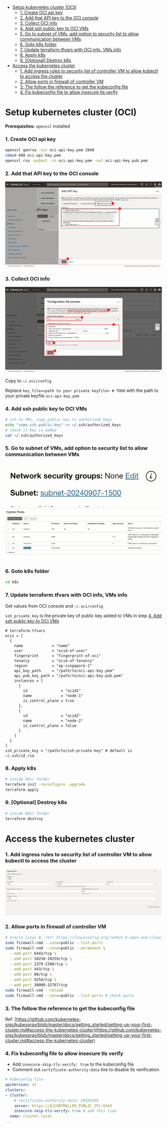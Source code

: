 - [Setup kubernetes cluster (OCI)](#setup-kubernetes-cluster-oci)
    - [1. Create OCI api key](#1-create-oci-api-key)
    - [2. Add that API key to the OCI console](#2-add-that-api-key-to-the-oci-console)
    - [3. Collect OCI info](#3-collect-oci-info)
    - [4. Add ssh public key to OCI VMs](#4-add-ssh-public-key-to-oci-vms)
    - [5. Go to subnet of VMs, add option to security list to allow communication between VMs](#5-go-to-subnet-of-vms-add-option-to-security-list-to-allow-communication-between-vms)
    - [6. Goto k8s folder](#6-goto-k8s-folder)
    - [7. Update terraform.tfvars with OCI info, VMs info](#7-update-terraformtfvars-with-oci-info-vms-info)
    - [8. Apply k8s](#8-apply-k8s)
    - [9. \[Optional\] Destroy k8s](#9-optional-destroy-k8s)
- [Access the kubernetes cluster](#access-the-kubernetes-cluster)
    - [1. Add ingress rules to security list of controller VM to allow kubectl to access the cluster](#1-add-ingress-rules-to-security-list-of-controller-vm-to-allow-kubectl-to-access-the-cluster)
    - [2. Allow ports in firewall of controller VM](#2-allow-ports-in-firewall-of-controller-vm)
    - [3. The follow the reference to get the kubeconfig file](#3-the-follow-the-reference-to-get-the-kubeconfig-file)
    - [4. Fix kubeconfig file to allow insecure tls verify](#4-fix-kubeconfig-file-to-allow-insecure-tls-verify)


# Setup kubernetes cluster (OCI)

**Prerequisites:** `openssl` installed

### 1. Create OCI api key

```bash
openssl genrsa -out oci-api-key.pem 2048
chmod 600 oci-api-key.pem
openssl rsa -pubout -in oci-api-key.pem -out oci-api-key.pub.pem
```

### 2. Add that API key to the OCI console

![OCI api key](./figs/oci-api-key.png)

### 3. Collect OCI info

![OCI config](./figs/oci-api-config.png)

Copy to `~/.oci/config`

Replace `key_file=<path to your private keyfile> # TODO` with the path to your private keyfile `oci-api-key.pem`

### 4. Add ssh public key to OCI VMs

```bash
# ssh to VMs, copy public key to authorized_keys
echo "some-ssh-public-key" >> ~/.ssh/authorized_keys
# check if key is added
cat ~/.ssh/authorized_keys
```

### 5. Go to subnet of VMs, add option to security list to allow communication between VMs

![OCI Instance Subnet](./figs/oci-instance-subnet.png)
![OCI Subnet Security List](./figs/oci-subnet-security-list.png)


### 6. Goto k8s folder

```bash
cd k8s
```

### 7. Update terraform.tfvars with OCI info, VMs info

Get values from OCI console and `~/.oci/config`

`ssh_private_key` is the private key of public key added to VMs in step [4. Add ssh public key to OCI VMs](#4-add-ssh-public-key-to-oci-vms)

```hcl
# terraform.tfvars
ocis = [
  {
    name             = "name"
    user             = "ocid-of-user"
    fingerprint      = "fingerprint-of-oci"
    tenancy          = "ocid-of-tenancy"
    region           = "ap-singapore-1"
    api_key_path     = "/path/to/oci-api-key.pem"
    api_pub_key_path = "/path/to/oci-api-key.pub.pem"
    instances = [
      {
        id               = "ocid1"
        name             = "node-1"
        is_control_plane = true
      },
      {
        id               = "ocid2"
        name             = "node-2"
        is_control_plane = false
      }
    ]
  }
]
ssh_private_key = "/path/to/ssh-private-key" # default is ~/.ssh/id_rsa
```

### 8. Apply k8s

```bash
# inside k8s/ folder
terraform init -reconfigure -upgrade
terraform apply
```

### 9. [Optional] Destroy k8s

```bash
# inside k8s/ folder
terraform destroy
```

# Access the kubernetes cluster

### 1. Add ingress rules to security list of controller VM to allow kubectl to access the cluster

![OCI Subnet kubectl](./figs/oci-subnet-kubectl.png)

### 2. Allow ports in firewall of controller VM

```bash
# oracle linux 8, ref: https://linuxconfig.org/redhat-8-open-and-close-ports
sudo firewall-cmd --zone=public --list-ports
sudo firewall-cmd --zone=public --permanent \
  --add-port 6443/tcp \
  --add-port 10250-10259/tcp \
  --add-port 2379-2380/tcp \
  --add-port 443/tcp \
  --add-port 80/tcp \
  --add-port 9254/tcp \
  --add-port 30000-32767/tcp
sudo firewall-cmd --reload
sudo firewall-cmd --zone=public --list-ports # check ports
```

### 3. The follow the reference to get the kubeconfig file

Ref: [https://github.com/kubernetes-sigs/kubespray/blob/master/docs/getting_started/setting-up-your-first-cluster.md#access-the-kubernetes-cluster](https://github.com/kubernetes-sigs/kubespray/blob/master/docs/getting_started/setting-up-your-first-cluster.md#access-the-kubernetes-cluster)

### 4. Fix kubeconfig file to allow insecure tls verify

* Add `insecure-skip-tls-verify: true` to the kubeconfig file
* Comment out `certificate-authority-data` line to disable tls verification

```yaml
# kubeconfig file
apiVersion: v1
clusters:
- cluster:
    # certificate-authority-data: XXXXXXXX
    server: https://${CONTROLLER_PUBLIC_IP}:6443
    insecure-skip-tls-verify: true # add this line
  name: cluster.local
...
```